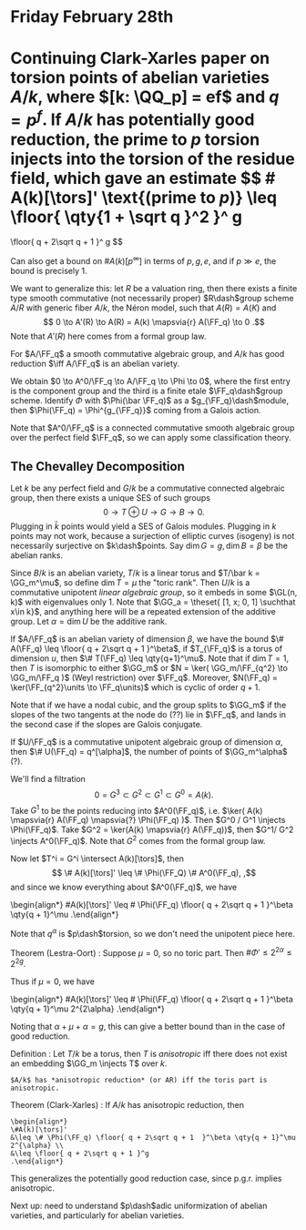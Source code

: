 # Friday February 28th

Continuing Clark-Xarles paper on torsion points of abelian varieties $A/k$, where $[k: \QQ_p] = ef$ and $q = p^f$.
If $A/k$ has potentially good reduction, the prime to $p$ torsion injects into the torsion of the residue field, which gave an estimate 
$$
\# A(k)[\tors]' \text{(prime to $p$)}
\leq 
\floor{ \qty{1 + \sqrt q  }^2  }^ g
= 
\floor{ q + 2\sqrt q + 1  }^ g
$$

Can also get a bound on $\# A(k)[p^\infty]$ in terms of $p, g, e$, and if $p \gg e$, the bound is precisely 1.

We want to generalize this: let $R$ be a valuation ring, then there exists a finite type smooth commutative (not necessarily proper) $R\dash$group scheme $A/R$ with generic fiber $A/k$, the Néron model, such that $A(R) = A(K)$ and 
$$
0 \to A'(R) \to A(R) = A(k) \mapsvia{r} A(\FF_q) \to 0
.$$
Note that $A'(R)$ here comes from a formal group law.

For $A/\FF_q$ a smooth commutative algebraic group, and $A/k$ has good reduction $\iff A/\FF_q$ is an abelian variety.

We obtain $0 \to A^0/\FF_q \to A/\FF_q \to \Phi \to 0$, where the first entry is the component group and the third is a finite etale $\FF_q\dash$group scheme.
Identify $\Phi$ with $\Phi(\bar \FF_q)$ as a $g_{\FF_q}\dash$module, then $\Phi(\FF_q) = \Phi^{g_{\FF_q}}$ coming from a Galois action.

Note that $A^0/\FF_q$ is a connected commutative smooth algebraic group over the perfect field $\FF_q$, so we can apply some classification theory.

## The Chevalley Decomposition

Let $k$ be any perfect field and $G/k$ be a commutative connected algebraic group, then there exists a unique SES of such groups 
$$
0 \to T\oplus U\to G \to B \to 0
.$$
Plugging in $\bar k$ points would yield a SES of Galois modules.
Plugging in $k$ points may not work, because a surjection of elliptic curves (isogeny) is not necessarily surjective on $k\dash$points.
Say $\dim G= g, \dim B = \beta$ be the abelian ranks.

Since $B/k$ is an abelian variety, $T/k$ is a linear torus and $T/\bar k = \GG_m^\mu$, so define $\dim T = \mu$ the "toric rank".
Then $U/k$ is a commutative unipotent *linear algebraic group*, so it embeds in some $\GL(n, k)$ with eigenvalues only 1.
Note that $\GG_a = \theset{ [1, x; 0, 1] \suchthat x\in k}$, and anything here will be a repeated extension of the additive group.
Let $\alpha = \dim U$ be the additive rank.

If $A/\FF_q$ is an abelian variety of dimension $\beta$, we have the bound $\# A(\FF_q) \leq \floor{ q + 2\sqrt q + 1  }^\beta$, if $T_{\FF_q}$ is a torus of dimension $u$, then $\# T(\FF_q) \leq \qty{q+1}^\mu$.
Note that if $\dim T = 1$, then $T$ is isomorphic to either $\GG_m$ or $N = \ker( \GG_m/\FF_{q^2} \to \GG_m/\FF_q  )$ (Weyl restriction) over $\FF_q$.
Moreover, $N(\FF_q) = \ker(\FF_{q^2}\units \to \FF_q\units)$ which is cyclic of order $q+1$.

Note that if we have a nodal cubic, and the group splits to $\GG_m$ if the slopes of the two tangents at the node do (??) lie in $\FF_q$, and lands in the second case if the slopes are Galois conjugate.

If $U/\FF_q$ is a commutative unipotent algebraic group of dimension $\alpha$, then $\# U(\FF_q) = q^[\alpha]$, the number of points of $\GG_m^\alpha$ (?).

We'll find a filtration 
$$
0 = G^3 \subset G^2 \subset G^1 \subset G^0 = A(k)
.$$
Take $G^1$ to be the points reducing into $A^0(\FF_q)$, i.e. $\ker( A(k) \mapsvia{r} A(\FF_q) \mapsvia{?} \Phi(\FF_q) )$.
Then $G^0 / G^1 \injects \Phi(\FF_q)$.
Take $G^2 = \ker(A(k) \mapsvia{r} A(\FF_q))$, then $G^1/ G^2 \injects A^0(\FF_q)$.
Note that $G^2$ comes from the formal group law.

Now let $T^i = G^i \intersect A(k)[\tors]$, then 
$$
\# A(k)[\tors]' \leq \# \Phi(\FF_Q) \# A^0(\FF_q),
,$$ 
and since we know everything about $A^0(\FF_q)$, we have

\begin{align*}
\#A(k)[\tors]' \leq \# \Phi(\FF_q) \floor{ q + 2\sqrt q + 1  }^\beta \qty{q + 1}^\mu
.\end{align*}

Note that $q^\alpha$ is $p\dash$torsion, so we don't need the unipotent piece here.

Theorem (Lestra-Oort)
:   Suppose $\mu = 0$, so no toric part.
    Then $\# \Phi' \leq 2^{2\alpha} \leq 2^{2g}$.

Thus if $\mu = 0$, we have

\begin{align*}
\#A(k)[\tors]' \leq \# \Phi(\FF_q) \floor{ q + 2\sqrt q + 1  }^\beta \qty{q + 1}^\mu 2^{2\alpha}
.\end{align*}

Noting that $\alpha + \mu + \alpha = g$, this can give a better bound than in the case of good reduction.

Definition
:   Let $T/k$ be a torus, then $T$ is *anisotropic* iff there does not exist an embedding $\GG_m \injects T$ over $k$.

    $A/k$ has *anisotropic reduction* (or AR) iff the toris part is anisotropic.


Theorem (Clark-Xarles)
:   If $A/k$ has anisotropic reduction, then
  
    \begin{align*}
    \#A(k)[\tors]' 
    &\leq \# \Phi(\FF_q) \floor{ q + 2\sqrt q + 1  }^\beta \qty{q + 1}^\mu 2^{\alpha} \\
    &\leq \floor{ q + 2\sqrt q + 1 }^g
    .\end{align*}

This generalizes the potentially good reduction case, since p.g.r. implies anisotropic.

Next up: need to understand $p\dash$adic uniformization of abelian varieties, and particularly for abelian varieties.
